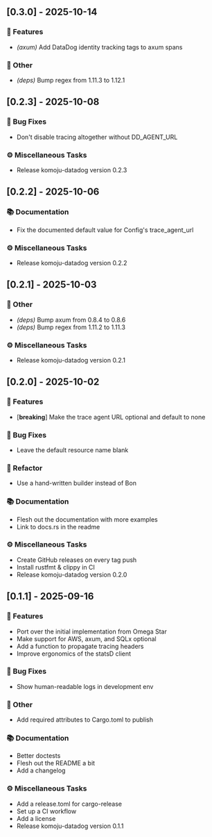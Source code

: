## [0.3.0] - 2025-10-14

### 🚀 Features

- *(axum)* Add DataDog identity tracking tags to axum spans

### 💼 Other

- *(deps)* Bump regex from 1.11.3 to 1.12.1
## [0.2.3] - 2025-10-08

### 🐛 Bug Fixes

- Don't disable tracing altogether without DD_AGENT_URL

### ⚙️ Miscellaneous Tasks

- Release komoju-datadog version 0.2.3
## [0.2.2] - 2025-10-06

### 📚 Documentation

- Fix the documented default value for Config's trace_agent_url

### ⚙️ Miscellaneous Tasks

- Release komoju-datadog version 0.2.2
## [0.2.1] - 2025-10-03

### 💼 Other

- *(deps)* Bump axum from 0.8.4 to 0.8.6
- *(deps)* Bump regex from 1.11.2 to 1.11.3

### ⚙️ Miscellaneous Tasks

- Release komoju-datadog version 0.2.1
## [0.2.0] - 2025-10-02

### 🚀 Features

- [**breaking**] Make the trace agent URL optional and default to none

### 🐛 Bug Fixes

- Leave the default resource name blank

### 🚜 Refactor

- Use a hand-written builder instead of Bon

### 📚 Documentation

- Flesh out the documentation with more examples
- Link to docs.rs in the readme

### ⚙️ Miscellaneous Tasks

- Create GitHub releases on every tag push
- Install rustfmt & clippy in CI
- Release komoju-datadog version 0.2.0
## [0.1.1] - 2025-09-16

### 🚀 Features

- Port over the initial implementation from Omega Star
- Make support for AWS, axum, and SQLx optional
- Add a function to propagate tracing headers
- Improve ergonomics of the statsD client

### 🐛 Bug Fixes

- Show human-readable logs in development env

### 💼 Other

- Add required attributes to Cargo.toml to publish

### 📚 Documentation

- Better doctests
- Flesh out the README a bit
- Add a changelog

### ⚙️ Miscellaneous Tasks

- Add a release.toml for cargo-release
- Set up a CI workflow
- Add a license
- Release komoju-datadog version 0.1.1
